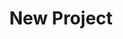 ---
description: Creation of a new data project
id_: newproject
issues:
- num: 36
  title: Portfolio Financial Forum
  url: https://github.com/sscu-budapest/sscu-budapest.github.io/issues/36
- num: 16
  title: GitHub Collaboration Information
  url: https://github.com/sscu-budapest/sscu-budapest.github.io/issues/16
- num: 41
  title: Python Package Index
  url: https://github.com/sscu-budapest/sscu-budapest.github.io/issues/41
- num: 44
  title: Movie Dialogue and Closed Caption Data
  url: https://github.com/sscu-budapest/sscu-budapest.github.io/issues/44
- num: 13
  title: Twitter Academic API
  url: https://github.com/sscu-budapest/sscu-budapest.github.io/issues/13
- num: 75
  title: GTFS dataset
  url: https://github.com/sscu-budapest/sscu-budapest.github.io/issues/75
- num: 60
  title: polygons of hungarian election zones
  url: https://github.com/sscu-budapest/sscu-budapest.github.io/issues/60
- num: 58
  title: ingatlan.com dataset
  url: https://github.com/sscu-budapest/sscu-budapest.github.io/issues/58
layout: label
parent: Reports
title: New Project
---